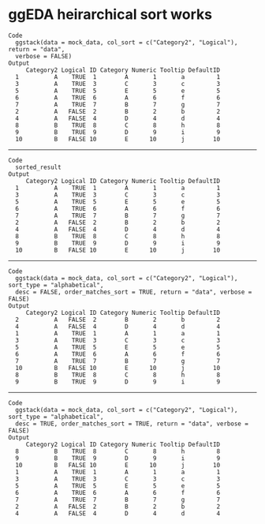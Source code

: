 # ggEDA heirarchical sort works

    Code
      ggstack(data = mock_data, col_sort = c("Category2", "Logical"), return = "data",
      verbose = FALSE)
    Output
         Category2 Logical ID Category Numeric Tooltip DefaultID
      1          A    TRUE  1        A       1       a         1
      3          A    TRUE  3        C       3       c         3
      5          A    TRUE  5        E       5       e         5
      6          A    TRUE  6        A       6       f         6
      7          A    TRUE  7        B       7       g         7
      2          A   FALSE  2        B       2       b         2
      4          A   FALSE  4        D       4       d         4
      8          B    TRUE  8        C       8       h         8
      9          B    TRUE  9        D       9       i         9
      10         B   FALSE 10        E      10       j        10

---

    Code
      sorted_result
    Output
         Category2 Logical ID Category Numeric Tooltip DefaultID
      1          A    TRUE  1        A       1       a         1
      3          A    TRUE  3        C       3       c         3
      5          A    TRUE  5        E       5       e         5
      6          A    TRUE  6        A       6       f         6
      7          A    TRUE  7        B       7       g         7
      2          A   FALSE  2        B       2       b         2
      4          A   FALSE  4        D       4       d         4
      8          B    TRUE  8        C       8       h         8
      9          B    TRUE  9        D       9       i         9
      10         B   FALSE 10        E      10       j        10

---

    Code
      ggstack(data = mock_data, col_sort = c("Category2", "Logical"), sort_type = "alphabetical",
      desc = FALSE, order_matches_sort = TRUE, return = "data", verbose = FALSE)
    Output
         Category2 Logical ID Category Numeric Tooltip DefaultID
      2          A   FALSE  2        B       2       b         2
      4          A   FALSE  4        D       4       d         4
      1          A    TRUE  1        A       1       a         1
      3          A    TRUE  3        C       3       c         3
      5          A    TRUE  5        E       5       e         5
      6          A    TRUE  6        A       6       f         6
      7          A    TRUE  7        B       7       g         7
      10         B   FALSE 10        E      10       j        10
      8          B    TRUE  8        C       8       h         8
      9          B    TRUE  9        D       9       i         9

---

    Code
      ggstack(data = mock_data, col_sort = c("Category2", "Logical"), sort_type = "alphabetical",
      desc = TRUE, order_matches_sort = TRUE, return = "data", verbose = FALSE)
    Output
         Category2 Logical ID Category Numeric Tooltip DefaultID
      8          B    TRUE  8        C       8       h         8
      9          B    TRUE  9        D       9       i         9
      10         B   FALSE 10        E      10       j        10
      1          A    TRUE  1        A       1       a         1
      3          A    TRUE  3        C       3       c         3
      5          A    TRUE  5        E       5       e         5
      6          A    TRUE  6        A       6       f         6
      7          A    TRUE  7        B       7       g         7
      2          A   FALSE  2        B       2       b         2
      4          A   FALSE  4        D       4       d         4

